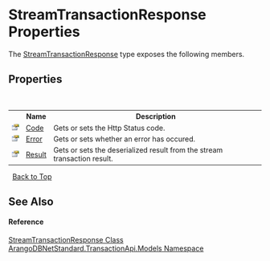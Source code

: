# StreamTransactionResponse Properties
 

The <a href="3193ceae-3f24-70db-9a8d-bf4850cef123">StreamTransactionResponse</a> type exposes the following members.


## Properties
&nbsp;<table><tr><th></th><th>Name</th><th>Description</th></tr><tr><td>![Public property](media/pubproperty.gif "Public property")</td><td><a href="93bff67d-68af-c7f7-cb6c-4a2ded8b147e">Code</a></td><td>
Gets or sets the Http Status code.</td></tr><tr><td>![Public property](media/pubproperty.gif "Public property")</td><td><a href="e99b6bb7-bd20-da46-aced-c31fab4e7705">Error</a></td><td>
Gets or sets whether an error has occured.</td></tr><tr><td>![Public property](media/pubproperty.gif "Public property")</td><td><a href="da914a20-e309-2173-2ae5-abe9ce994a93">Result</a></td><td>
Gets or sets the deserialized result from the stream transaction result.</td></tr></table>&nbsp;
<a href="#streamtransactionresponse-properties">Back to Top</a>

## See Also


#### Reference
<a href="3193ceae-3f24-70db-9a8d-bf4850cef123">StreamTransactionResponse Class</a><br /><a href="11a5cf74-6bc1-28c9-ea61-87f0e62011a0">ArangoDBNetStandard.TransactionApi.Models Namespace</a><br />